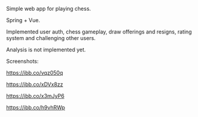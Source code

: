 Simple web app for playing chess.

Spring + Vue.

Implemented user auth, chess gameplay, draw offerings and resigns, rating system and challenging other users.

Analysis is not implemented yet.

Screenshots:

https://ibb.co/vqz050q

https://ibb.co/xDVx8zz

https://ibb.co/x3mJyP6

https://ibb.co/h9vhRWp
